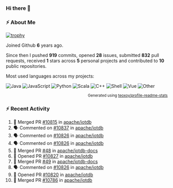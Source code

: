 ### Hi there 👋

### :zap: About Me

[![trophy](https://github-profile-trophy.vercel.app/?username=HTHou&theme=onedark)](https://github.com/ryo-ma/github-profile-trophy)
   
Joined Github **6** years ago.

Since then I pushed **919** commits, opened **28** issues, submitted **832** pull requests, received **1** stars across **5** personal projects and contributed to **10** public repositories.

Most used languages across my projects:

![Java](https://img.shields.io/static/v1?style=flat-square&label=%E2%A0%80&color=555&labelColor=%23b07219&message=Java%EF%B8%B194.4%25)
![JavaScript](https://img.shields.io/static/v1?style=flat-square&label=%E2%A0%80&color=555&labelColor=%23f1e05a&message=JavaScript%EF%B8%B11.4%25)
![Python](https://img.shields.io/static/v1?style=flat-square&label=%E2%A0%80&color=555&labelColor=%233572A5&message=Python%EF%B8%B10.7%25)
![Scala](https://img.shields.io/static/v1?style=flat-square&label=%E2%A0%80&color=555&labelColor=%23c22d40&message=Scala%EF%B8%B10.6%25)
![C++](https://img.shields.io/static/v1?style=flat-square&label=%E2%A0%80&color=555&labelColor=%23f34b7d&message=C%2B%2B%EF%B8%B10.6%25)
![Shell](https://img.shields.io/static/v1?style=flat-square&label=%E2%A0%80&color=555&labelColor=%2389e051&message=Shell%EF%B8%B10.4%25)
![Vue](https://img.shields.io/static/v1?style=flat-square&label=%E2%A0%80&color=555&labelColor=%2341b883&message=Vue%EF%B8%B10.3%25)
![Other](https://img.shields.io/static/v1?style=flat-square&label=%E2%A0%80&color=555&labelColor=%23ededed&message=Other%EF%B8%B11.2%25)

<p align="right"><sub>Generated using <a href="https://github.com/marketplace/actions/profile-readme-stats">teoxoy/profile-readme-stats</a></sub></p>


<!--![](https://github.com/HTHou/HTHou/blob/output/github-contribution-grid-snake.svg)-->

<!--![Haonan Hou's github stats](https://github-readme-stats.vercel.app/api?username=HTHou&count_private=true&show_icons=true&theme=onedark)-->

<!--![Haonan Hou's wakatime stats](https://github-readme-stats.vercel.app/api/wakatime?username=HTHou&layout=compact&theme=onedark)-->

<!--![Top Langs](https://github-readme-stats.vercel.app/api/top-langs/?username=HTHou&theme=onedark&layout=compact)-->

### :zap: Recent Activity
<!--START_SECTION:activity-->
1. 🎉 Merged PR [#10815](https://github.com/apache/iotdb/pull/10815) in [apache/iotdb](https://github.com/apache/iotdb)
2. 🗣 Commented on [#10837](https://github.com/apache/iotdb/issues/10837#issuecomment-1674310793) in [apache/iotdb](https://github.com/apache/iotdb)
3. 🗣 Commented on [#10826](https://github.com/apache/iotdb/issues/10826#issuecomment-1674309982) in [apache/iotdb](https://github.com/apache/iotdb)
4. 🗣 Commented on [#10826](https://github.com/apache/iotdb/issues/10826#issuecomment-1674136636) in [apache/iotdb](https://github.com/apache/iotdb)
5. 🎉 Merged PR [#48](https://github.com/apache/iotdb-docs/pull/48) in [apache/iotdb-docs](https://github.com/apache/iotdb-docs)
6. 💪 Opened PR [#10827](https://github.com/apache/iotdb/pull/10827) in [apache/iotdb](https://github.com/apache/iotdb)
7. 🎉 Merged PR [#49](https://github.com/apache/iotdb-docs/pull/49) in [apache/iotdb-docs](https://github.com/apache/iotdb-docs)
8. 🗣 Commented on [#10826](https://github.com/apache/iotdb/issues/10826#issuecomment-1672748920) in [apache/iotdb](https://github.com/apache/iotdb)
9. 💪 Opened PR [#10820](https://github.com/apache/iotdb/pull/10820) in [apache/iotdb](https://github.com/apache/iotdb)
10. 🎉 Merged PR [#10786](https://github.com/apache/iotdb/pull/10786) in [apache/iotdb](https://github.com/apache/iotdb)
<!--END_SECTION:activity-->

<!--
**HTHou/HTHou** is a ✨ _special_ ✨ repository because its `README.md` (this file) appears on your GitHub profile.

Here are some ideas to get you started:

- 🔭 I’m currently working on ...
- 🌱 I’m currently learning ...
- 👯 I’m looking to collaborate on ...
- 🤔 I’m looking for help with ...
- 💬 Ask me about ...
- 📫 How to reach me: ...
- 😄 Pronouns: ...
- ⚡ Fun fact: ...
-->
